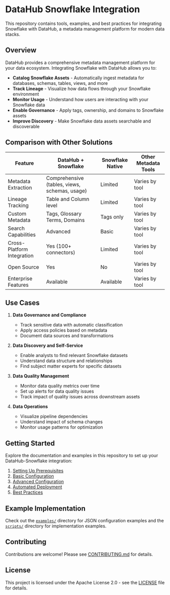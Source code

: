# DataHub Snowflake Integration

This repository contains tools, examples, and best practices for integrating Snowflake with DataHub, a metadata management platform for modern data stacks.

## Overview

DataHub provides a comprehensive metadata management platform for your data ecosystem. Integrating Snowflake with DataHub allows you to:

- **Catalog Snowflake Assets** - Automatically ingest metadata for databases, schemas, tables, views, and more
- **Track Lineage** - Visualize how data flows through your Snowflake environment
- **Monitor Usage** - Understand how users are interacting with your Snowflake data
- **Enable Governance** - Apply tags, ownership, and domains to Snowflake assets
- **Improve Discovery** - Make Snowflake data assets searchable and discoverable

## Comparison with Other Solutions

| Feature | DataHub + Snowflake | Snowflake Native | Other Metadata Tools |
|---------|---------------------|------------------|------------------------|
| Metadata Extraction | Comprehensive (tables, views, schemas, usage) | Limited | Varies by tool |
| Lineage Tracking | Table and Column level | Limited | Varies by tool |
| Custom Metadata | Tags, Glossary Terms, Domains | Tags only | Varies by tool |
| Search Capabilities | Advanced | Basic | Varies by tool |
| Cross-Platform Integration | Yes (100+ connectors) | Limited | Varies by tool |
| Open Source | Yes | No | Varies by tool |
| Enterprise Features | Available | Available | Varies by tool |

## Use Cases

1. **Data Governance and Compliance**
   - Track sensitive data with automatic classification
   - Apply access policies based on metadata
   - Document data sources and transformations

2. **Data Discovery and Self-Service**
   - Enable analysts to find relevant Snowflake datasets
   - Understand data structure and relationships
   - Find subject matter experts for specific datasets

3. **Data Quality Management**
   - Monitor data quality metrics over time
   - Set up alerts for data quality issues
   - Track impact of quality issues across downstream assets

4. **Data Operations**
   - Visualize pipeline dependencies
   - Understand impact of schema changes
   - Monitor usage patterns for optimization

## Getting Started

Explore the documentation and examples in this repository to set up your DataHub-Snowflake integration:

1. [Setting Up Prerequisites](docs/prerequisites.md)
2. [Basic Configuration](docs/basic-configuration.md)
3. [Advanced Configuration](docs/advanced-configuration.md)
4. [Automated Deployment](docs/automated-deployment.md)
5. [Best Practices](docs/best-practices.md)

## Example Implementation

Check out the [`examples/`](examples/) directory for JSON configuration examples and the [`scripts/`](scripts/) directory for implementation examples.

## Contributing

Contributions are welcome! Please see [CONTRIBUTING.md](CONTRIBUTING.md) for details.

## License

This project is licensed under the Apache License 2.0 - see the [LICENSE](LICENSE) file for details.